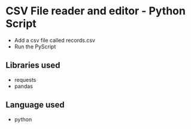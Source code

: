 # CSV File reader and editor - Python Script

-   Add a csv file called records.csv
-   Run the PyScript

## Libraries used

-   requests
-   pandas

## Language used

-   python
